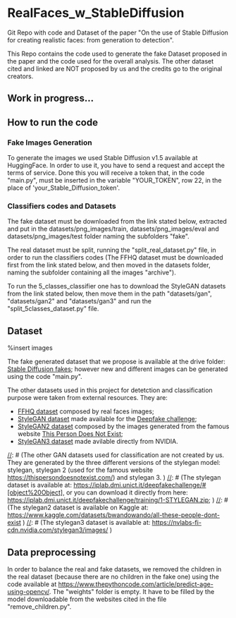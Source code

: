 # RealFaces_w_StableDiffusion
Git Repo with code and Dataset of the paper "On the use of Stable Diffusion for creating realistic faces: from generation to detection".

This Repo contains the code used to generate the fake Dataset proposed in the paper and the code used for the overall analysis. The other dataset cited and linked are NOT proposed by us and the credits go to the original creators.

## Work in progress...

## How to run the code

### Fake Images Generation
To generate the images we used Stable Diffusion v1.5 available at HuggingFace. In order to use it, you have to send a request and accept the terms of service. Done this you will receive a token that, in the code "main.py", must be inserted in the variable "YOUR_TOKEN", row 22, in the place of 'your_Stable_Diffusion_token'.

### Classifiers codes and Datasets
The fake dataset must be downloaded from the link stated below, extracted and put in the datasets/png_images/train, datasets/png_images/eval and datasets/png_images/test folder naming the subfolders "fake".

The real dataset must be split, running the "split_real_dataset.py" file, in order to run the classifiers codes (The FFHQ dataset must be downloaded first from the link stated below, and then moved in the datasets folder, naming the subfolder containing all the images "archive").

To run the 5_classes_classifier one has to download the StyleGAN datasets from the link stated below, then move them in the path "datasets/gan", "datasets/gan2" and "datasets/gan3" and run the "split_5classes_dataset.py" file.

## Dataset
%insert images

The fake generated dataset that we propose is available at the drive folder: [Stable Diffusion fakes](https://drive.google.com/drive/folders/10-n9jY3USb5O_2bh4yUpo1IRPWxe1RIA); however new and different images can be generated using the code "main.py".

The other datasets used in this project for detetction and classification purpose were taken from external resources. They are:
* [FFHQ dataset](https://www.kaggle.com/datasets/arnaud58/flickrfaceshq-dataset-ffhq) composed by real faces images;
* [StyleGAN dataset](https://iplab.dmi.unict.it/deepfakechallenge/training/1-STYLEGAN.zip) made available for the [Deepfake challenge](https://iplab.dmi.unict.it/deepfakechallenge/#[object%20Object]);
* [StyleGAN2 dataset](https://www.kaggle.com/datasets/bwandowando/all-these-people-dont-exist) composed by the images generated from the famous website [This Person Does Not Exist](https://thispersondoesnotexist.com/);
* [StyleGAN3 dataset](https://nvlabs-fi-cdn.nvidia.com/stylegan3/images/) made avilable directly from NVIDIA.

[//]: # (The real dataset used in this project for detetction and classification purpose is the FFHQ dataset, available on kaggle at )
[//]: # (The other GAN datasets used for classification are not created by us. They are generated by the three different versions of the stylegan model: stylegan, stylegan 2 (used for the famous website https://thispersondoesnotexist.com/) and stylegan 3. )
[//]: # (The stylegan dataset is available at: https://iplab.dmi.unict.it/deepfakechallenge/#[object%20Object], or you can download it directly from here: https://iplab.dmi.unict.it/deepfakechallenge/training/1-STYLEGAN.zip; )
[//]: # (The stylegan2 dataset is available on Kaggle at: https://www.kaggle.com/datasets/bwandowando/all-these-people-dont-exist )
[//]: # (The stylegan3 dataset is available at: https://nvlabs-fi-cdn.nvidia.com/stylegan3/images/ )

## Data preprocessing
In order to balance the real and fake datasets, we removed the children in the real dataset (because there are no children in the fake one) using the code available at https://www.thepythoncode.com/article/predict-age-using-opencv/.
The "weights" folder is empty. It have to be filled by the model downloadable from the websites cited in the file "remove_children.py".
